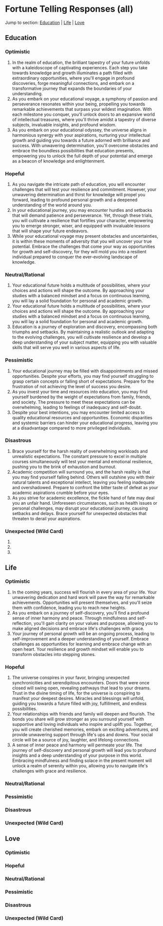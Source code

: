 # Fortune Telling Responses (all)
Jump to section: [Education](#education) | [Life](#life) | [Love](#love)
## **Education**

### Optimistic
1. In the realm of education, the brilliant tapestry of your future unfolds with a kaleidoscope of captivating experiences. Each step you take towards knowledge and growth illuminates a path filled with extraordinary opportunities, where you'll engage in profound discoveries, forge meaningful connections, and embark on a transformative journey that expands the boundaries of your understanding.
2. As you embark on your educational voyage, a symphony of passion and perseverance resonates within your being, propelling you towards remarkable achievements that surpass your wildest imagination. With each milestone you conquer, you'll unlock doors to an expansive world of intellectual treasures, where you'll thrive amidst a tapestry of diverse subjects, invaluable insights, and profound wisdom.
3. As you embark on your educational odyssey, the universe aligns in harmonious synergy with your aspirations, nurturing your intellectual growth and guiding you towards a future adorned with brilliance and success. With unwavering determination, you'll overcome obstacles and embrace the boundless possibilities that education presents, empowering you to unlock the full depth of your potential and emerge as a beacon of knowledge and enlightenment.
### Hopeful
1. As you navigate the intricate path of education, you will encounter challenges that will test your resilience and commitment. However, your unwavering determination and thirst for knowledge will propel you forward, leading to profound personal growth and a deepened understanding of the world around you.
2. In your educational journey, you may encounter hurdles and setbacks that will demand patience and perseverance. Yet, through these trials, you will cultivate a resilience that fortifies your character, empowering you to emerge stronger, wiser, and equipped with invaluable lessons that will shape your future endeavors.
3. While your educational voyage may present obstacles and uncertainties, it is within these moments of adversity that you will uncover your true potential. Embrace the challenges that come your way as opportunities for growth and self-discovery, for they will mold you into a resilient individual prepared to conquer the ever-evolving landscape of knowledge.
### Neutral/Rational
1. Your educational future holds a multitude of possibilities, where your choices and actions will shape the outcome. By approaching your studies with a balanced mindset and a focus on continuous learning, you will lay a solid foundation for personal and academic growth.
2. Your educational future holds a multitude of possibilities, where your choices and actions will shape the outcome. By approaching your studies with a balanced mindset and a focus on continuous learning, you will lay a solid foundation for personal and academic growth.
3. Education is a journey of exploration and discovery, encompassing both triumphs and setbacks. By maintaining a realistic outlook and adapting to the evolving challenges, you will cultivate resilience and develop a deep understanding of your subject matter, equipping you with valuable skills that will serve you well in various aspects of life.
### Pessimistic
1. Your educational journey may be filled with disappointments and missed opportunities. Despite your efforts, you may find yourself struggling to grasp certain concepts or falling short of expectations. Prepare for the frustration of not achieving the level of success you desire.
2. As you invest your time and resources into education, you may find yourself burdened by the weight of expectations from family, friends, and society. The pressure to meet these expectations can be overwhelming, leading to feelings of inadequacy and self-doubt.
3. Despite your best intentions, you may encounter limited access to quality educational resources and opportunities. Economic disparities and systemic barriers can hinder your educational progress, leaving you at a disadvantage compared to more privileged individuals.
### Disastrous
1. Brace yourself for the harsh reality of overwhelming workloads and unrealistic expectations. The constant pressure to excel in multiple courses simultaneously will test your mental and emotional resilience, pushing you to the brink of exhaustion and burnout.
2. Academic competition will surround you, and the harsh reality is that you may find yourself falling behind. Others will outshine you with their natural talents and exceptional intellect, leaving you feeling inadequate and overshadowed. Prepare to confront the bitter taste of defeat as your academic aspirations crumble before your eyes.
3. As you strive for academic excellence, the fickle hand of fate may deal you an unfair hand. Unforeseen circumstances, such as health issues or personal challenges, may disrupt your educational journey, causing setbacks and delays. Brace yourself for unexpected obstacles that threaten to derail your aspirations.
### Unexpected (Wild Card)
1. 
2. 
3. 

## **Life**

### Optimistic
1. In the coming years, success will flourish in every area of your life. Your unwavering dedication and hard work will pave the way for remarkable achievements. Opportunities will present themselves, and you'll seize them with confidence, leading you to reach new heights.
2. As you embark on a journey of self-discovery, you'll find a profound sense of inner harmony and peace. Through mindfulness and self-reflection, you'll gain clarity on your values and purpose, allowing you to make aligned decisions and embrace life's challenges with grace.
3. Your journey of personal growth will be an ongoing process, leading to self-improvement and a deeper understanding of yourself. Embrace challenges as opportunities for learning and embrace change with an open heart. Your resilience and growth mindset will enable you to transform obstacles into stepping stones.
### Hopeful
1. The universe conspires in your favor, bringing unexpected synchronicities and serendipitous encounters. Doors that were once closed will swing open, revealing pathways that lead to your dreams. Trust in the divine timing of life, for the universe is conspiring to manifest your deepest desires. Miracles and blessings will unfold, guiding you towards a future filled with joy, fulfillment, and endless possibilities.
2. Your relationships with friends and family will deepen and flourish. The bonds you share will grow stronger as you surround yourself with supportive and loving individuals who inspire and uplift you. Together, you will create cherished memories, embark on exciting adventures, and provide unwavering support through life's ups and downs. Your social circle will be a source of joy, laughter, and lifelong connections.
3. A sense of inner peace and harmony will permeate your life. The journey of self-discovery and personal growth will lead you to profound insights and a deep understanding of your purpose in this world. Embracing mindfulness and finding solace in the present moment will unlock a realm of serenity within you, allowing you to navigate life's challenges with grace and resilience.
### Neutral/Rational
### Pessimistic
### Disastrous
### Unexpected (Wild Card)

## **Love**

### Optimistic
### Hopeful
### Neutral/Rational
### Pessimistic
### Disastrous
### Unexpected (Wild Card)